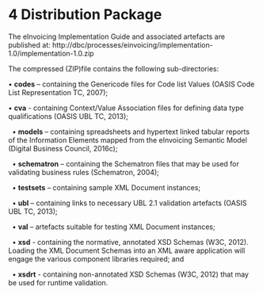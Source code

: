 # 4 Distribution Package 

The eInvoicing Implementation Guide and associated artefacts are published at: 
http://dbc/processes/einvoicing/implementation-1.0/implementation-1.0.zip

The compressed (ZIP)file contains the following sub-directories:

   • **codes** – containing the Genericode files for Code list Values (OASIS Code List Representation TC, 2007); 
   
   • **cva** - containing Context/Value Association files for defining data type qualifications (OASIS UBL TC, 2013); 
    
   • **models** – containing spreadsheets and hypertext linked tabular reports of the Information Elements mapped from the eInvoicing Semantic Model (Digital Business Council, 2016c); 
    
   • **schematron** – containing the Schematron files that may be used for validating business rules (Schematron, 2004); 
    
   • **testsets** – containing sample XML Document instances; 
    
   • **ubl** – containing links to necessary UBL 2.1 validation artefacts (OASIS UBL TC, 2013); 
    
   • **val** – artefacts suitable for testing XML Document instances; 
    
   • **xsd** - containing the normative, annotated XSD Schemas (W3C, 2012). Loading the XML Document Schemas into an XML aware application will engage the various component libraries required; and 
    
   • **xsdrt** - containing non-annotated XSD Schemas (W3C, 2012) that may be used for runtime validation. 
